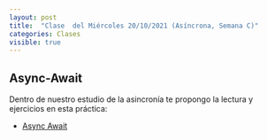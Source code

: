```yaml
---
layout: post
title:  "Clase  del Miércoles 20/10/2021 (Asíncrona, Semana C)"
categories: Clases
visible: true
---
```




## Async-Await

Dentro de nuestro estudio de la asincronía te propongo la lectura y ejercicios en esta práctica:

* [Async Await]({{site.baseurl}}/tema2-async/practicas/p14-t2-async-await/)

